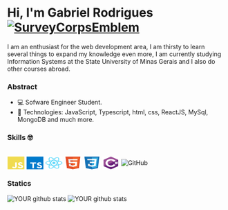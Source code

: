 # Hi, I'm Gabriel Rodrigues <a href="https://emoji.gg/emoji/SurveyCorpsEmblem"><img src="https://emoji.gg/assets/emoji/SurveyCorpsEmblem.png" width="64px" height="64px" alt="SurveyCorpsEmblem"></a>


I am an enthusiast for the web development area, I am thirsty to learn several things to expand my knowledge even more, I am currently studying Information Systems at the State University of Minas Gerais and I also do other courses abroad.

### Abstract

- 💻 Sofware Engineer Student.
- :rocket: Technologies: JavaScript, Typescript, html, css, ReactJS, MySql, MongoDB and much more.

### Skills :nerd_face:

<div style="display: inline_block"><br>
  <img align="center" alt="Js" height="30" width="40" src="https://raw.githubusercontent.com/devicons/devicon/master/icons/javascript/javascript-plain.svg">
  <img align="center" alt="Ts" height="30" width="40" src="https://raw.githubusercontent.com/devicons/devicon/master/icons/typescript/typescript-plain.svg">
  <img align="center" alt="React" height="30" width="40" src="https://raw.githubusercontent.com/devicons/devicon/master/icons/react/react-original.svg">
  <img align="center" alt="HTML" height="30" width="40" src="https://raw.githubusercontent.com/devicons/devicon/master/icons/html5/html5-original.svg">
  <img align="center" alt="CSS" height="30" width="40" src="https://raw.githubusercontent.com/devicons/devicon/master/icons/css3/css3-original.svg">
  <img align="center" alt="Csharp" height="30" width="40" src="https://raw.githubusercontent.com/devicons/devicon/master/icons/csharp/csharp-original.svg">
  <img align="center" alt="GitHub" height="30" width="40" src="https://www.flaticon.com/br/icone-gratis/github_733553?term=github&page=1&position=11&page=1&position=11&related_id=733553&origin=tag">
  
 
  
</div>

### Statics
![YOUR github stats](https://github-readme-stats.vercel.app/api?username=gabrielprod&theme=react)
![YOUR github stats](https://github-readme-stats.vercel.app/api/top-langs/?username=gabrielprod&layout=compact&hide_border=true&langs_count=10)



